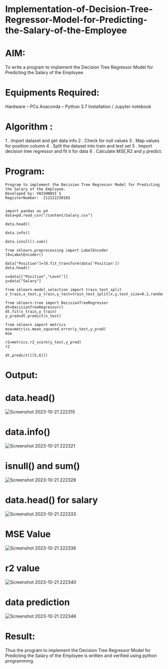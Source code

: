 # Implementation-of-Decision-Tree-Regressor-Model-for-Predicting-the-Salary-of-the-Employee
# AIM:
To write a program to implement the Decision Tree Regressor Model for Predicting the Salary of the Employee.

# Equipments Required:
Hardware – PCs
Anaconda – Python 3.7 Installation / Jupyter notebook
# Algorithm :

1 . Import dataset and get data info
2 . Check for null values
3 . Map values for position column
4 . Split the dataset into train and test set
5 . Import decision tree regressor and fit it for data
6 . Calculate MSE,R2 and y predict.

# Program:
```
Program to implement the Decision Tree Regressor Model for Predicting the Salary of the Employee.
Developed by: VAISHNAVI S
RegisterNumber:  212222230165
```
```

import pandas as pd
data=pd.read_csv("/content/Salary.csv")

data.head()

data.info()

data.isnull().sum()

from sklearn.preprocessing import LabelEncoder
l0=LabelEncoder()

data["Position"]=l0.fit_transform(data['Position'])
data.head()

x=data[["Position","Level"]]
y=data["Salary"]

from sklearn.model_selection import train_test_split
x_train,x_test,y_train,y_test=train_test_split(x,y,test_size=0.2,random_state=2)

from sklearn.tree import DecisionTreeRegressor
dt=DecisionTreeRegressor()
dt.fit(x_train,y_train)
y_pred=dt.predict(x_test)

from sklearn import metrics
mse=metrics.mean_squared_error(y_test,y_pred)
mse

r2=metrics.r2_score(y_test,y_pred)
r2

dt.predict([[5,6]])
```
# Output:
# data.head()
![Screenshot 2023-10-21 222315](https://github.com/Vaishnavi-saravanan/Implementation-of-Decision-Tree-Regressor-Model-for-Predicting-the-Salary-of-the-Employee/assets/118541897/bd6cf209-b8d7-453a-a8cd-d4b4829ac568)

# data.info()
![Screenshot 2023-10-21 222321](https://github.com/Vaishnavi-saravanan/Implementation-of-Decision-Tree-Regressor-Model-for-Predicting-the-Salary-of-the-Employee/assets/118541897/c7f7b4d0-9962-4307-b181-6b50a6a845ca)


# isnull() and sum()

![Screenshot 2023-10-21 222328](https://github.com/Vaishnavi-saravanan/Implementation-of-Decision-Tree-Regressor-Model-for-Predicting-the-Salary-of-the-Employee/assets/118541897/cc9fc2d4-e77c-49b0-a64b-4f0e298b841b)

# data.head() for salary
![Screenshot 2023-10-21 222333](https://github.com/Vaishnavi-saravanan/Implementation-of-Decision-Tree-Regressor-Model-for-Predicting-the-Salary-of-the-Employee/assets/118541897/ef410f5b-d4be-43aa-a65e-5c0e2083eb03)


# MSE Value

![Screenshot 2023-10-21 222336](https://github.com/Vaishnavi-saravanan/Implementation-of-Decision-Tree-Regressor-Model-for-Predicting-the-Salary-of-the-Employee/assets/118541897/7383dc75-4323-4d6d-9415-cd188348e420)

# r2 value

![Screenshot 2023-10-21 222340](https://github.com/Vaishnavi-saravanan/Implementation-of-Decision-Tree-Regressor-Model-for-Predicting-the-Salary-of-the-Employee/assets/118541897/836935da-d917-47de-bc91-b76b59ba2ce1)

# data prediction
![Screenshot 2023-10-21 222346](https://github.com/Vaishnavi-saravanan/Implementation-of-Decision-Tree-Regressor-Model-for-Predicting-the-Salary-of-the-Employee/assets/118541897/4ce1880f-7d97-4315-9e72-f0df408de0e5)


# Result:
Thus the program to implement the Decision Tree Regressor Model for Predicting the Salary of the Employee is written and verified using python programming.
